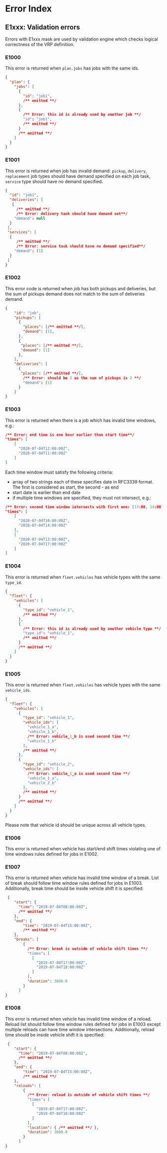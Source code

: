 # Error Index

## E1xxx: Validation errors

Errors with E1xxx mask are used by validation engine which checks logical correctness of the VRP definition.


### E1000

This error is returned when `plan.jobs` has jobs with the same ids.

```json
{
  "plan": {
    "jobs": [
      {
        "id": "job1",
        /** omitted **/
      },
      {
        /** Error: this id is already used by another job **/
        "id": "job1",
        /** omitted **/
      }
      /** omitted **/
    ]
  }
}
```

### E1001

This error is returned when job has invalid demand: `pickup`, `delivery`, `replacement` job types should have demand
specified on each job task, `service` type should have no demand specified.

```json
{
  "id": "job1",
  "deliveries": [
   {
     /** omitted **/
     /** Error: delivery task should have demand set**/
    "demand": null
  }
 ],
 "services": [
  {
     /** omitted **/
     /** Error: service task should have no demand specified**/
    "demand": [1]
  }
 ]
}
```


### E1002

This error code is returned when job has both pickups and deliveries, but the sum of pickups demand does not match to
the sum of deliveries demand.

```json
{
    "id": "job",
    "pickups": [
      {
        "places": [/** omitted **/],
        "demand": [1],
      },
      {
       "places": [/** omitted **/],
       "demand": [1]
      },
    ],
    "deliveries": [
      {
       "places": [/** omitted **/],
        /** Error: should be 2 as the sum of pickups is 2 **/
        "demand": [1]
      }
    ]
}
```


### E1003

This error is returned when there is a job which has invalid time windows, e.g.:

```json
/** Error: end time is one hour earlier than start time**/
"times": [
    [
      "2020-07-04T12:00:00Z",
      "2020-07-04T11:00:00Z"
    ]
]
```

Each time window must satisfy the following criteria:

* array of two strings each of these specifies date in RFC3339 format. The first is considered as start,
the second - as end
* start date is earlier than end date
* if multiple time windows are specified, they must not intersect, e.g.:

```json
/** Error: second time window intersects with first one: [13:00, 14:00] **/
"times": [
    [
      "2020-07-04T10:00:00Z",
      "2020-07-04T14:00:00Z"
    ],
    [
      "2020-07-04T13:00:00Z",
      "2020-07-04T17:00:00Z"
    ]
]
```

### E1004

This error is returned when `fleet.vehicles` has vehicle types with the same `type_id`.

```json
{
  "fleet": {
    "vehicles": [
      {
        "type_id": "vehicle_1",
        /** omitted **/
      },
      {
        /** Error: this id is already used by another vehicle type **/
        "type_id": "vehicle_1",
        /** omitted **/
      }
      /** omitted **/
    ]
  }
}
```

### E1005

This error is returned when `fleet.vehicles` has vehicle types with the same `vehicle_ids`.

```json
{
  "fleet": {
    "vehicles": [
      {
        "type_id": "vehicle_1",
        "vehicle_ids": [
          "vehicle_1_a",
          "vehicle_1_b",
          /** Error: vehicle_1_b is used second time **/
          "vehicle_1_b"
        ],
        /** omitted **/
      },
      {
        "type_id": "vehicle_2",
        "vehicle_ids": [
          /** Error: vehicle_1_a is used second time **/
          "vehicle_1_a",
          "vehicle_2_b"
        ],
        /** omitted **/
      }
      /** omitted **/
    ]
  }
}
```

Please note that vehicle id should be unique across all vehicle types.


### E1006

This error is returned when vehicle has start/end shift times violating one of time windows rules defined for jobs in E1002.


### E1007

This error is returned when vehicle has invalid time window of a break. List of break should follow time window rules
defined for jobs in E1003. Additionally, break time should be inside vehicle shift it is specified:

```json
 {
    "start": {
      "time": "2019-07-04T08:00:00Z",
      /** omitted **/
    },
    "end": {
        "time": "2019-07-04T15:00:00Z",
        /** omitted **/
    },
    "breaks": [
        {
          /** Error: break is outside of vehicle shift times **/
          "times": [
            [
              "2019-07-04T17:00:00Z",
              "2019-07-04T18:00:00Z"
            ]
          ],
          "duration": 3600.0
        }
      ]
}
```

### E1008

This error is returned when vehicle has invalid time window of a reload. Reload list should follow time window rules
defined for jobs in E1003 except multiple reloads can have time window intersections. Additionally, reload time should
be inside vehicle shift it is specified:

```json
 {
    "start": {
      "time": "2019-07-04T08:00:00Z",
      /** omitted **/
    },
    "end": {
        "time": "2019-07-04T15:00:00Z",
        /** omitted **/
    },
    "reloads": [
        {
          /** Error: reload is outside of vehicle shift times **/
          "times": [
            [
              "2019-07-04T17:00:00Z",
              "2019-07-04T18:00:00Z"
            ]
          ],
          "location": { /** omitted **/ },
          "duration": 3600.0
        }
      ]
}
```
